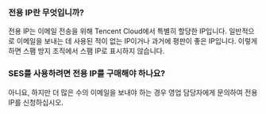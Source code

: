 [](id:que1) 
### 전용 IP란 무엇입니까?
전용 IP는 이메일 전송을 위해 Tencent Cloud에서 특별히 할당한 IP입니다. 일반적으로 이메일을 보내는 데 사용된 적이 없는 IP이거나 과거에 평판이 좋은 IP입니다. 이렇게 하면 스팸 방지 조직에서 스팸 IP로 표시하지 않습니다.
 
[](id:que2) 
### SES를 사용하려면 전용 IP를 구매해야 하나요?
아니요, 하지만 더 많은 수의 이메일을 보내야 하는 경우 영업 담당자에게 문의하여 전용 IP를 신청하십시오.
